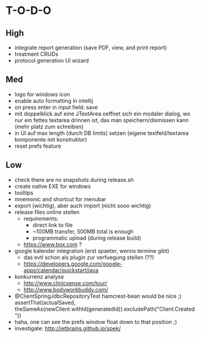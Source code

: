 
# T-O-D-O

## High

* integrate report generation (save PDF, view, and print report)
* treatment CRUDs
* protocol generation UI wizard

## Med

* logo for windows icon
* enable auto formatting in intellij
* on press enter in input field: save
* mit doppelklick auf eine JTextArea oeffnet sich ein modaler dialog, wo nur ein fettes textarea drinnen ist, das man speichern/dismissen kann (mehr platz zum schreiben)
* in UI auf max length (durch DB limits) setzen (eigene textfeld/textarea komponente mit konstruktor)
* reset prefs feature

## Low

* check there are no snapshots during release.sh
* create native EXE for windows
* tooltips
* mnemonic and shortcut for menubar
* export (wichtig), aber auch import (nicht sooo wichtig)
* release files online stellen
  * requirements:
    * direct link to file
    * ~100MB transfer, 500MB total is enough
    * programmatic upload (during release build)
  * https://www.box.com ?
* google kalender integration (erst spaeter, wenns termine gibt)
  * das evtl schon als plugin zur verfuegung stellen (??)
  * https://developers.google.com/google-apps/calendar/quickstart/java
* konkurrenz analyse
  * http://www.clinicsense.com/tour/
  * http://www.bodyworkbuddy.com/
* @ClientSpringJdbcRepositoryTest hamcrest-bean would be nice ;) assertThat(actualSaved, theSameAs(newClient.withId(generatedId)).excludePath("Client.Created"))
* haha, one can see the prefs window float down to that position ;)
* investigate: http://jetbrains.github.io/spek/
